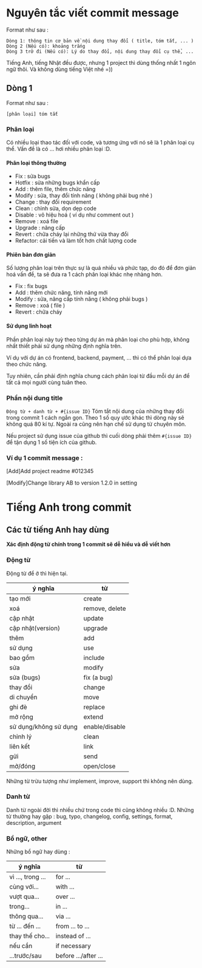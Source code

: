 # Nguyên tắc viết commit message
Format như sau : 
```
Dòng 1: thông tin cơ bản về nội dung thay đổi ( title, tóm tắt, ... )
Dòng 2 (Nếu có): khoảng trắng
Dòng 3 trở đi (Nếu có): Lý do thay đổi, nội dung thay đổi cụ thể, ... 
```

Tiếng Anh, tiếng Nhật đều được, nhưng 1 project thì dùng thống nhất 1 ngôn ngữ thôi. Và không dùng tiếng Việt nhé =))

## Dòng 1

Format như sau : 

`[phân loại] tóm tắt`

### Phân loại
Có nhiều loại thao tác đối với code, và tương ứng với nó sẽ là 1 phân loại cụ thể. Vấn đề là có ... hơi nhiều phân loại :D. 

####  Phân loại thông thường
* Fix : sửa bugs
* Hotfix : sửa những bugs khẩn cấp
* Add : thêm file, thêm chức năng
* Modify : sửa, thay đổi tính năng ( không phải bug nhé )
* Change : thay đổi requirement
* Clean : chỉnh sửa, dọn dẹp code
* Disable : vô hiệu hoá ( ví dụ như comment out )
* Remove : xoá file 
* Upgrade : nâng cấp
* Revert : chữa cháy lại những thứ vừa thay đổi
* Refactor: cải tiến và làm tốt hơn chất lượng code

#### Phiên bản đơn giản
Số lượng phân loại trên thực sự là quá nhiều và phức tạp, do đó để đơn giản hoá vấn đề, ta sẽ đưa ra 1 cách phân loại khác nhẹ nhàng hơn.
* Fix : fix bugs
* Add : thêm chức năng, tính năng mới
* Modify : sửa, nâng cấp tính năng ( không phải bugs )
* Remove : xoá ( file )
* Revert : chữa cháy

#### Sử dụng linh hoạt
Phần phân loại này tuỳ theo từng dự án mà phân loại cho phù hợp, không nhất thiết phải sử dụng những định nghĩa trên.

Ví dụ với dự án có frontend, backend, payment, ... thì có thể phân loại dựa theo chức năng.

Tuy nhiên, cần phải định nghĩa chung cách phân loại từ đầu mỗi dự án để tất cả mọi người cùng tuân theo.

### Phần nội dung title
`Động từ + danh từ + #{issue ID}`
Tóm tắt nội dung của những thay đổi trong commit 1 cách ngắn gọn. Theo 1 số quy ước khác thì dòng này sẽ không quá 80 kí tự. Ngoài ra cũng nên hạn chế sử dụng từ chuyên môn. 

Nếu project sử dụng issue của github thì cuối dòng phải thêm `#{issue ID}` để tận dụng 1 số tiện ích của github. 

### Ví dụ 1 commit message :

[Add]Add project readme #012345

[Modify]Change library AB to version 1.2.0 in setting



# Tiếng Anh trong commit 
## Các từ tiếng Anh hay dùng

**Xác định động từ chính trong 1 commit sẽ dễ hiểu và dễ viết hơn**

### Động từ

Động từ để ở thì hiện tại. 

| ý nghĩa               | từ             |
| --------------------- | -------------- |
| tạo mới               | create         |
| xoá                   | remove, delete |
| cập nhật              | update         |
| cập nhật(version)     | upgrade        |
| thêm                  | add            |
| sử dụng               | use            |
| bao gồm               | include        |
| sửa                   | modify         |
| sửa (bugs)            | fix (a bug)    |
| thay đổi              | change         |
| di chuyển             | move           |
| ghi đè                | replace        |
| mở rộng               | extend         |
| sử dụng/không sử dụng | enable/disable |
| chỉnh lý              | clean          |
| liên kết              | link           |
| gửi                   | send           |
| mở/đóng               | open/close     |

Những từ trừu tượng như implement, improve, support thì không nên dùng. 

### Danh từ
Danh từ ngoài đời thì nhiều chứ trong code thì cũng không nhiều :D. 
Những từ thường hay gặp : 
bug, typo, changelog, config, settings, format, description, argument

### Bổ ngữ, other

Những bổ ngữ hay dùng : 

| ý nghĩa           | từ                   |
| ----------------- | -------------------- |
| vì ..., trong ... | for ...              |
| cùng với...       | with ...             |
| vượt qua...       | over ...             |
| trong...          | in ...               |
| thông qua...      | via ...              |
| từ ... đến ...    | from ... to ...      |
| thay thế cho...   | instead of ...       |
| nếu cần           | if necessary         |
| ...trước/sau      | before .../after ... |

